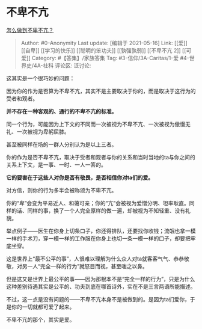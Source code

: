 # 不卑不亢
[怎么做到不卑不亢？](https://www.zhihu.com/question/19895221/answer/1640759660)

> Author: #0-Anonymity
> Last update: [编辑于 2021-05-16]
> Link: [[爱]] [[自卑]] [[学习的快乐]] [[聪明的笨功夫]] [[孰强孰弱]] [[不卑不亢 2]] [[可爱]]
> Category: #【答集】/家族答集
> Tag: #3-信仰/3A-Caritas/1-爱 #4-世界史/4A-社科
> 评论区:
> 泛讨论:

这其实是一个很巧妙的问题：

因为你的作为是否算为不卑不亢，其实不是主要取决于你的，而是取决于这行为的受者和观者。

**并不存在一种客观的、通行的不卑不亢的标准。**

同一个行为，可能因为上下文的不同而一次被视为不卑不亢、一次被视为傲慢无礼、一次被视为卑躬屈膝。

甚至被同样在场的一群人分别认为是以上三者。

你的作为是否不卑不亢，取决于受者和观者与你的关系和当时当地的ta与你之间的关系上下文，是一事、一时、一人一答的。

**它的要害在于这些人对你是否有敬畏，是否相信你对ta们的爱。**

对方信，则你的行为多半会被称颂为不卑不亢。

你的“卑”会变为平易近人、和蔼可亲；你的“亢”会被视为爱憎分明、坦率耿直。同样的话、同样的事，换了一个人完全原样的做一遍，却被视为不知轻重、没有礼貌。

举点例子——医生在你身上切条口子，你还得排队，还要找你收钱；流氓也拿一模一样的手术刀，穿一模一样的工作服在你身上也切一条一模一样的口子，却要把牢底坐穿。

这是世界上“最不公平的事”，人很难以理解为什么众人对ta就客客气气、恭恭敬敬，对另一人“完全一样的行为”就怒目而视，甚至嗤之以鼻。

但是这又是世界上最公平的事——因为那根本不是“完全一样的行为”，只是为什么这种差别待遇其实是公平的、功夫到底在哪首诗外，实在不是三言两语所能描述。

不过，这一点是没有问题的——不卑不亢本身不是被做到的。是因为ta们爱你，于是你的一切就都可爱了起来。

不卑不亢的那个，其实是爱。
